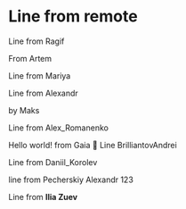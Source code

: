 # Line from remote

Line from Ragif

From Artem


Line from Mariya


Line from Alexandr 


by Maks

Line from Alex_Romanenko

Hello world! 
from Gaia 🤯
Line BrilliantovAndrei

Line from Daniil_Korolev

line from Pecherskiy Alexandr 123

Line from **Ilia Zuev** 